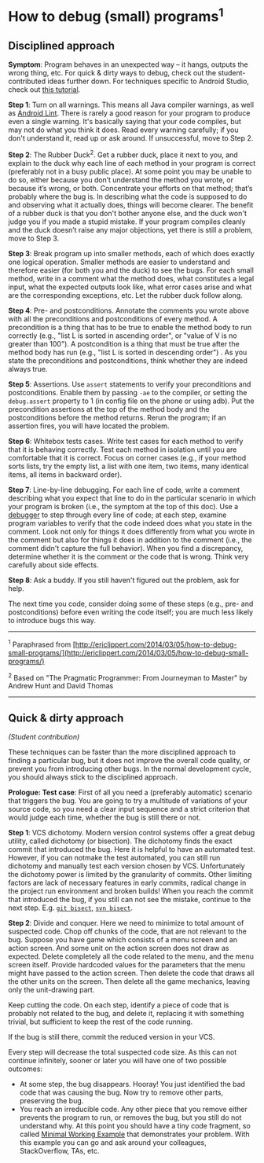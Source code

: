 # How to debug (small) programs<sup>1</sup>

## Disciplined approach

__Symptom__: Program behaves in an unexpected way – it hangs, outputs the wrong thing, etc.
For quick & dirty ways to debug, check out the student-contributed ideas further down. For techniques specific to Android Studio, check out [this tutorial](https://docs.google.com/document/d/1XjJeJ4codngKfGoIG-hYT4sGCxxFReAkbw4IV77Tcqw/edit). 

__Step 1__: Turn on all warnings. This means all Java compiler warnings, as well as [Android Lint](http://ericlippert.com/2014/03/05/how-to-debug-small-programs/). There is rarely a good reason for your program to produce even a single warning. It's basically saying that your code compiles, but may not do what you think it does. Read every warning carefully; if you don't understand it, read up or ask around. If unsuccessful, move to Step 2.

__Step 2__: The Rubber Duck<sup>2</sup>. Get a rubber duck, place it next to you, and explain to the duck why each line of each method in your program is correct (preferably not in a busy public place). At some point you may be unable to do so, either because you don’t understand the method you wrote, or because it’s wrong, or both. Concentrate your efforts on that method; that’s probably where the bug is. In describing what the code is supposed to do and observing what it actually does, things will become clearer. The benefit of a rubber duck is that you don't bother anyone else, and the duck won't judge you if you made a stupid mistake. If your program compiles cleanly and the duck doesn’t raise any major objections, yet there is still a problem, move to Step 3.

__Step 3__: Break program up into smaller methods, each of which does exactly one logical operation. Smaller methods are easier to understand and therefore easier (for both you and the duck) to see the bugs. For each small method, write in a comment what the method does, what constitutes a legal input, what the expected outputs look like, what error cases arise and what are the corresponding exceptions, etc. Let the rubber duck follow along.

__Step 4__: Pre- and postconditions. Annotate the comments you wrote above with all the preconditions and postconditions of every method. A precondition is a thing that has to be true to enable the method body to run correctly (e.g., "list L is sorted in ascending order", or "value of V is no greater than 100"). A postcondition is a thing that must be true after the method body has run (e.g., "list L is sorted in descending order") . As you state the preconditions and postconditions, think whether they are indeed always true.

__Step 5__: Assertions. Use `assert` statements to verify your preconditions and postconditions. Enable them by passing `-ae` to the compiler, or setting the `debug.assert` property to 1 (in config file on the phone or using adb). Put the precondition assertions at the top of the method body and the postconditions before the method returns. Rerun the program; if an assertion fires, you will have located the problem.

__Step 6__: Whitebox tests cases. Write test cases for each method to verify that it is behaving correctly. Test each method in isolation until you are comfortable that it is correct. Focus on corner cases (e.g., if your method sorts lists, try the empty list, a list with one item, two items, many identical items, all items in backward order).

__Step 7__: Line-by-line debugging. For each line of code, write a comment describing what you expect that line to do in the particular scenario in which your program is broken (i.e., the symptom at the top of this doc). Use a [debugger](https://developer.android.com/studio/debug/) to step through every line of code; at each step, examine program variables to verify that the code indeed does what you state in the comment. Look not only for things it does differently from what you wrote in the comment but also for things it does in addition to the comment (i.e., the comment didn't capture the full behavior). When you find a discrepancy, determine whether it is the comment or the code that is wrong. Think very carefully about side effects.

__Step 8__: Ask a buddy. If you still haven't figured out the problem, ask for help.

The next time you code, consider doing some of these steps (e.g., pre- and postconditions) before even writing the code itself; you are much less likely to introduce bugs this way.

---

<sup>1</sup> Paraphrased from [http://ericlippert.com/2014/03/05/how-to-debug-small-programs/](http://ericlippert.com/2014/03/05/how-to-debug-small-programs/)

<sup>2</sup> Based on "The Pragmatic Programmer: From Journeyman to Master" by Andrew Hunt and David Thomas

---

## Quick & dirty approach

_(Student contribution)_

These techniques can be faster than the more disciplined approach to finding a particular bug, but it does not improve the overall code quality, or prevent you from introducing other bugs. In the normal development cycle, you should always stick to the disciplined approach.

__Prologue: Test case__: First of all you need a (preferably automatic) scenario that triggers the bug. You are going to try a multitude of variations of your source code, so you need a clear input sequence and a strict criterion that would judge each time, whether the bug is still there or not.

__Step 1__: VCS dichotomy. Modern version control systems offer a great debug utility, called dichotomy (or bisection). The dichotomy finds the exact commit that introduced the bug. Here it is helpful to have an automated test. However, if you can notmake the test automated, you can still run dichotomy and manually test each version chosen by VCS. Unfortunately the dichotomy power is limited by the granularity of commits. Other limiting factors are lack of necessary features in early commits, radical change in the project run environment and broken builds! When you reach the commit that introduced the bug, if you still can not see the mistake, continue to the next step. E.g. [`git bisect`](http://webchick.net/node/99), [`svn bisect`](https://github.com/Infinoid/svn-bisect).

__Step 2__: Divide and conquer. Here we need to minimize to total amount of suspected code. Chop off chunks of the code, that are not relevant to the bug. Suppose you have game which consists of a menu screen and an action screen. And some unit on the action screen does not draw as expected. Delete completely all the code related to the menu, and the menu screen itself. Provide hardcoded values for the parameters that the menu might have passed to the action screen. Then delete the code that draws all the other units on the screen. Then delete all the game mechanics, leaving only the unit-drawing part.

Keep cutting the code. On each step, identify a piece of code that is probably not related to the bug, and delete it, replacing it with something trivial, but sufficient to keep the rest of the code running.

If the bug is still there, commit the reduced version in your VCS.

Every step will decrease the total suspected code size. As this can not continue infinitely, sooner or later you will have one of two possible outcomes:

- At some step, the bug disappears. Hooray! You just identified the bad code that was causing the bug. Now try to remove other parts, preserving the bug.
- You reach an irreducible code. Any other piece that you remove either prevents the program to run, or removes the bug, but you still do not understand why. At this point you should have a tiny code fragment, so called [Minimal Working Example](https://en.wikipedia.org/wiki/Minimal_Working_Example) that demonstrates your problem. With this example you can go and ask around your colleagues, StackOverflow, TAs, etc.